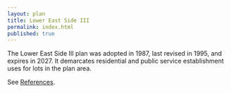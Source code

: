 ```yaml
---
layout: plan
title: Lower East Side III
permalink: index.html
published: true
---
```


The Lower East Side III plan was adopted in 1987, last revised in 1995, and expires in 2027. It demarcates residential and public service establishment uses for lots in the plan area.

See [References](http://www.urbanreviewer.org/#page=references.html). 